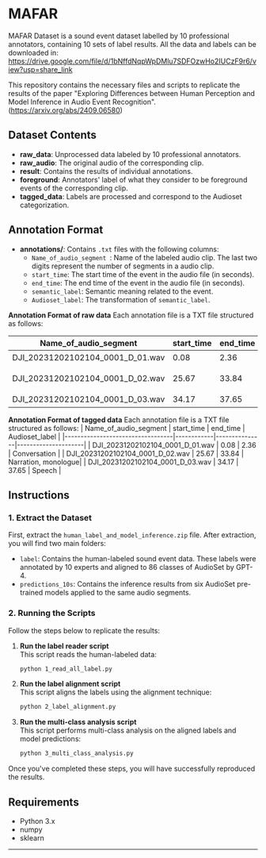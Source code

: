 # MAFAR
MAFAR Dataset is a sound event dataset labelled by 10 professional annotators, containing 10 sets of label results.
All the data and labels can be downloaded in: https://drive.google.com/file/d/1bNffdNqpWpDMlu7SDFOzwHo2IUCzF9r6/view?usp=share_link

This repository contains the necessary files and scripts to replicate the results of the paper "Exploring Differences between Human Perception and Model Inference in Audio Event Recognition".(https://arxiv.org/abs/2409.06580)

## Dataset Contents
- **raw_data**: Unprocessed data labeled by 10 professional annotators.
- **raw_audio**: The original audio of the corresponding clip.
- **result**: Contains the results of individual annotations.
- **foreground**: Annotators' label of what they consider to be foreground events of the corresponding clip.
- **tagged_data**: Labels are processed and correspond to the Audioset categorization.
## Annotation Format
- **annotations/**: Contains `.txt` files with the following columns:
  - `Name_of_audio_segment `: Name of the labeled audio clip. The last two digits represent the number of segments in a audio clip.
  - `start_time`: The start time of the event in the audio file (in seconds).
  - `end_time`: The end time of the event in the audio file (in seconds).
  - `semantic_label`: Semantic meaning related to the event.
  - `Audioset_label`: The transformation of `semantic_label`.

**Annotation Format of raw data**
Each annotation file is a TXT file structured as follows:

| Name_of_audio_segment            | start_time | end_time      | semantic_label   |
|----------------------------------|------------|---------------|------------------|
| DJI_20231202102104_0001_D_01.wav | 0.08       | 2.36          | 两个人的说话声      |
| DJI_20231202102104_0001_D_02.wav | 25.67      | 33.84         | 广播员播报的声音    |
| DJI_20231202102104_0001_D_03.wav | 34.17      | 37.65         | 人说话的声音       |

**Annotation Format of tagged data**
Each annotation file is a TXT file structured as follows:
| Name_of_audio_segment            | start_time | end_time      | Audioset_label      |
|----------------------------------|------------|---------------|---------------------|
| DJI_20231202102104_0001_D_01.wav | 0.08       | 2.36          | Conversation        |
| DJI_20231202102104_0001_D_02.wav | 25.67      | 33.84         | Narration, monologue|
| DJI_20231202102104_0001_D_03.wav | 34.17      | 37.65         | Speech              |



## Instructions

### 1. Extract the Dataset

First, extract the `human_label_and_model_inference.zip` file. After extraction, you will find two main folders:

- `label`: Contains the human-labeled sound event data. These labels were annotated by 10 experts and aligned to 86 classes of AudioSet by GPT-4.
- `predictions_10s`: Contains the inference results from six AudioSet pre-trained models applied to the same audio segments.

### 2. Running the Scripts

Follow the steps below to replicate the results:

1. **Run the label reader script**  
   This script reads the human-labeled data:
   ```bash
   python 1_read_all_label.py
   ```

2. **Run the label alignment script**  
   This script aligns the labels using the alignment technique:
   ```bash
   python 2_label_alignment.py
   ```

3. **Run the multi-class analysis script**  
   This script performs multi-class analysis on the aligned labels and model predictions:
   ```bash
   python 3_multi_class_analysis.py
   ```

Once you've completed these steps, you will have successfully reproduced the results.

## Requirements

- Python 3.x
- numpy
- sklearn
---
